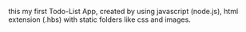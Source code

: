 this my first Todo-List App, 
created by using javascript (node.js), html extension (.hbs) with static folders like css and images.

